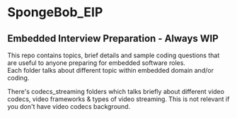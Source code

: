 # SpongeBob_EIP
## Embedded Interview Preparation - Always WIP

This repo contains topics, brief details and sample coding questions that are useful to anyone preparing for embedded software roles.  
Each folder talks about different topic within embedded domain and/or coding.  

There's codecs_streaming folders which talks briefly about different video codecs, video frameworks & types of video streaming. This is not relevant if you don't have video codecs background.  
